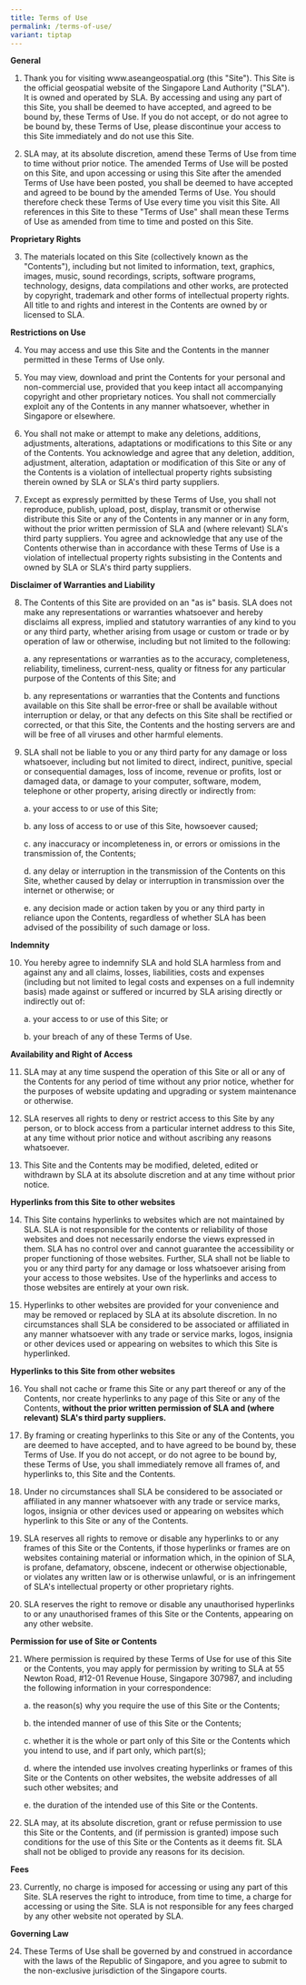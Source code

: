 ```yaml
---
title: Terms of Use
permalink: /terms-of-use/
variant: tiptap
---
```

<p><strong>General</strong></p><ol data-tight="true" class="tight"><li><p>Thank you for visiting www.aseangeospatial.org (this "Site"). This Site is the official geospatial website of the Singapore Land Authority ("SLA"). It is owned and operated by SLA. By accessing and using any part of this Site, you shall be deemed to have accepted, and agreed to be bound by, these Terms of Use. If you do not accept, or do not agree to be bound by, these Terms of Use, please discontinue your access to this Site immediately and do not use this Site.</p></li></ol><p></p><ol start="2" data-tight="true" class="tight"><li><p>SLA may, at its absolute discretion, amend these Terms of Use from time to time without prior notice. The amended Terms of Use will be posted on this Site, and upon accessing or using this Site after the amended Terms of Use have been posted, you shall be deemed to have accepted and agreed to be bound by the amended Terms of Use. You should therefore check these Terms of Use every time you visit this Site. All references in this Site to these "Terms of Use" shall mean these Terms of Use as amended from time to time and posted on this Site.</p><p></p></li></ol><p><strong>Proprietary Rights</strong></p><ol start="3" data-tight="true" class="tight"><li><p>The materials located on this Site (collectively known as the "Contents"), including but not limited to information, text, graphics, images, music, sound recordings, scripts, software programs, technology, designs, data compilations and other works, are protected by copyright, trademark and other forms of intellectual property rights. All title to and rights and interest in the Contents are owned by or licensed to SLA.</p></li></ol><p><strong>Restrictions on Use</strong></p><ol start="4" data-tight="true" class="tight"><li><p>You may access and use this Site and the Contents in the manner permitted in these Terms of Use only. </p></li><li><p>You may view, download and print the Contents for your personal and non-commercial use, provided that you keep intact all accompanying copyright and other proprietary notices. You shall not commercially exploit any of the Contents in any manner whatsoever, whether in Singapore or elsewhere. </p></li><li><p>You shall not make or attempt to make any deletions, additions, adjustments, alterations, adaptations or modifications to this Site or any of the Contents. You acknowledge and agree that any deletion, addition, adjustment, alteration, adaptation or modification of this Site or any of the Contents is a violation of intellectual property rights subsisting therein owned by SLA or SLA's third party suppliers. </p></li><li><p>Except as expressly permitted by these Terms of Use, you shall not reproduce, publish, upload, post, display, transmit or otherwise distribute this Site or any of the Contents in any manner or in any form, without the prior written permission of SLA and (where relevant) SLA's third party suppliers. You agree and acknowledge that any use of the Contents otherwise than in accordance with these Terms of Use is a violation of intellectual property rights subsisting in the Contents and owned by SLA or SLA's third party suppliers.</p></li></ol><p><strong>Disclaimer of Warranties and Liability</strong></p><ol start="8" data-tight="true" class="tight"><li><p>The Contents of this Site are provided on an "as is" basis. SLA does not make any representations or warranties whatsoever and hereby disclaims all express, implied and statutory warranties of any kind to you or any third party, whether arising from usage or custom or trade or by operation of law or otherwise, including but not limited to the following:</p><p>a. any representations or warranties as to the accuracy, completeness, reliability, timeliness, current-ness, quality or fitness for any particular purpose of the Contents of this Site; and</p><p>b. any representations or warranties that the Contents and functions available on this Site shall be error-free or shall be available without interruption or delay, or that any defects on this Site shall be rectified or corrected, or that this Site, the Contents and the hosting servers are and will be free of all viruses and other harmful elements.</p></li><li><p>SLA shall not be liable to you or any third party for any damage or loss whatsoever, including but not limited to direct, indirect, punitive, special or consequential damages, loss of income, revenue or profits, lost or damaged data, or damage to your computer, software, modem, telephone or other property, arising directly or indirectly from:</p><p>a. your access to or use of this Site;</p><p>b. any loss of access to or use of this Site, howsoever caused;</p><p>c. any inaccuracy or incompleteness in, or errors or omissions in the transmission of, the Contents;</p><p>d. any delay or interruption in the transmission of the Contents on this Site, whether caused by delay or interruption in transmission over the internet or otherwise; or</p><p>e. any decision made or action taken by you or any third party in reliance upon the Contents, regardless of whether SLA has been advised of the possibility of such damage or loss.</p></li></ol><p><strong>Indemnity</strong></p><ol start="10" data-tight="true" class="tight"><li><p>You hereby agree to indemnify SLA and hold SLA harmless from and against any and all claims, losses, liabilities, costs and expenses (including but not limited to legal costs and expenses on a full indemnity basis) made against or suffered or incurred by SLA arising directly or indirectly out of:</p><p>a. your access to or use of this Site; or</p><p>b. your breach of any of these Terms of Use.</p></li></ol><p><strong>Availability and Right of Access</strong></p><ol start="11" data-tight="true" class="tight"><li><p>SLA may at any time suspend the operation of this Site or all or any of the Contents for any period of time without any prior notice, whether for the purposes of website updating and upgrading or system maintenance or otherwise. </p></li><li><p>SLA reserves all rights to deny or restrict access to this Site by any person, or to block access from a particular internet address to this Site, at any time without prior notice and without ascribing any reasons whatsoever.</p></li><li><p>This Site and the Contents may be modified, deleted, edited or withdrawn by SLA at its absolute discretion and at any time without prior notice.</p></li></ol><p><strong>Hyperlinks from this Site to other websites</strong></p><ol start="14" data-tight="true" class="tight"><li><p>This Site contains hyperlinks to websites which are not maintained by SLA. SLA is not responsible for the contents or reliability of those websites and does not necessarily endorse the views expressed in them. SLA has no control over and cannot guarantee the accessibility or proper functioning of those websites. Further, SLA shall not be liable to you or any third party for any damage or loss whatsoever arising from your access to those websites. Use of the hyperlinks and access to those websites are entirely at your own risk.</p></li><li><p>Hyperlinks to other websites are provided for your convenience and may be removed or replaced by SLA at its absolute discretion. In no circumstances shall SLA be considered to be associated or affiliated in any manner whatsoever with any trade or service marks, logos, insignia or other devices used or appearing on websites to which this Site is hyperlinked.</p></li></ol><p><strong>Hyperlinks to this Site from other websites</strong></p><ol start="16" data-tight="true" class="tight"><li><p>You shall not cache or frame this Site or any part thereof or any of the Contents, nor create hyperlinks to any page of this Site or any of the Contents,&nbsp;<strong>without the prior written permission of SLA and (where relevant) SLA's third party suppliers.</strong> </p></li><li><p>By framing or creating hyperlinks to this Site or any of the Contents, you are deemed to have accepted, and to have agreed to be bound by, these Terms of Use. If you do not accept, or do not agree to be bound by, these Terms of Use, you shall immediately remove all frames of, and hyperlinks to, this Site and the Contents. </p></li><li><p>Under no circumstances shall SLA be considered to be associated or affiliated in any manner whatsoever with any trade or service marks, logos, insignia or other devices used or appearing on websites which hyperlink to this Site or any of the Contents. </p></li><li><p>SLA reserves all rights to remove or disable any hyperlinks to or any frames of this Site or the Contents, if those hyperlinks or frames are on websites containing material or information which, in the opinion of SLA, is profane, defamatory, obscene, indecent or otherwise objectionable, or violates any written law or is otherwise unlawful, or is an infringement of SLA's intellectual property or other proprietary rights. </p></li><li><p>SLA reserves the right to remove or disable any unauthorised hyperlinks to or any unauthorised frames of this Site or the Contents, appearing on any other website.</p></li></ol><p><strong>Permission for use of Site or Contents</strong></p><ol start="21" data-tight="true" class="tight"><li><p>Where permission is required by these Terms of Use for use of this Site or the Contents, you may apply for permission by writing to SLA at 55 Newton Road, #12-01 Revenue House, Singapore 307987, and including the following information in your correspondence:</p><p>a. the reason(s) why you require the use of this Site or the Contents;</p><p>b. the intended manner of use of this Site or the Contents;</p><p>c. whether it is the whole or part only of this Site or the Contents which you intend to use, and if part only, which part(s);</p><p>d. where the intended use involves creating hyperlinks or frames of this Site or the Contents on other websites, the website addresses of all such other websites; and</p><p>e. the duration of the intended use of this Site or the Contents.</p></li><li><p>SLA may, at its absolute discretion, grant or refuse permission to use this Site or the Contents, and (if permission is granted) impose such conditions for the use of this Site or the Contents as it deems fit. SLA shall not be obliged to provide any reasons for its decision.</p></li></ol><p><strong>Fees</strong></p><ol start="23" data-tight="true" class="tight"><li><p>Currently, no charge is imposed for accessing or using any part of this Site. SLA reserves the right to introduce, from time to time, a charge for accessing or using the Site. SLA is not responsible for any fees charged by any other website not operated by SLA.</p></li></ol><p><strong>Governing Law</strong></p><ol start="24" data-tight="true" class="tight"><li><p>These Terms of Use shall be governed by and construed in accordance with the laws of the Republic of Singapore, and you agree to submit to the non-exclusive jurisdiction of the Singapore courts.</p></li></ol><p></p>